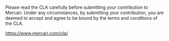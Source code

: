 Please read the CLA carefully before submitting your contribution to Mercari.
Under any circumstances, by submitting your contribution, you are deemed to accept and agree to be bound by the terms and conditions of the CLA.

https://www.mercari.com/cla/

